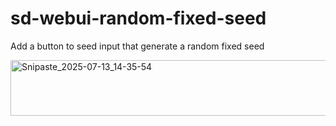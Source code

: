 # sd-webui-random-fixed-seed
Add a button to seed input that generate a random fixed seed 

<img width="1214" height="89" alt="Snipaste_2025-07-13_14-35-54" src="https://github.com/user-attachments/assets/1e508eba-3b31-4a5f-817a-2f5d51666bd1" />
